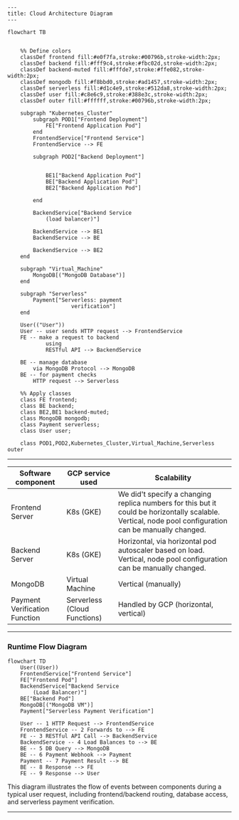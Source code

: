 ```mermaid
---
title: Cloud Architecture Diagram
---

flowchart TB


    %% Define colors
    classDef frontend fill:#e0f7fa,stroke:#00796b,stroke-width:2px;
    classDef backend fill:#fff9c4,stroke:#fbc02d,stroke-width:2px;
    classDef backend-muted fill:#fffde7,stroke:#ffe082,stroke-width:2px;
    classDef mongodb fill:#f8bbd0,stroke:#ad1457,stroke-width:2px;
    classDef serverless fill:#d1c4e9,stroke:#512da8,stroke-width:2px;
    classDef user fill:#c8e6c9,stroke:#388e3c,stroke-width:2px;
    classDef outer fill:#ffffff,stroke:#00796b,stroke-width:2px;

    subgraph "Kubernetes_Cluster"
        subgraph POD1["Frontend Deployment"]
            FE["Frontend Application Pod"]
        end
        FrontendService["Frontend Service"]
        FrontendService --> FE

        subgraph POD2["Backend Deployment"]

        
            BE1["Backend Application Pod"]
            BE["Backend Application Pod"]
            BE2["Backend Application Pod"]

        end

        BackendService["Backend Service 
            (load balancer)"]

        BackendService --> BE1
        BackendService --> BE
      
        BackendService --> BE2
    end

    subgraph "Virtual_Machine"
        MongoDB[("MongoDB Database")]
    end
    
    subgraph "Serverless"
        Payment["Serverless: payment
                    verification"]
    end

    User(("User"))
    User -- user sends HTTP request --> FrontendService
    FE -- make a request to backend 
            using 
            RESTful API --> BackendService
    
    BE -- manage database 
        via MongoDB Protocol --> MongoDB
    BE -- for payment checks 
        HTTP request --> Serverless

    %% Apply classes
    class FE frontend;
    class BE backend;
    class BE2,BE1 backend-muted;
    class MongoDB mongodb;
    class Payment serverless;
    class User user;

    class POD1,POD2,Kubernetes_Cluster,Virtual_Machine,Serverless outer
```


---



| Software component         | GCP service used     | Scalability                |
|-------------------|--------------------------|----------------------------|
| Frontend Server    | K8s (GKE)   | We did't specify a changing replica numbers for this but it could be horizontally scalable. Vertical, node pool configuration can be manually changed.          |
| Backend Server      | K8s (GKE) | Horizontal, via horizontal pod autoscaler based on load. Vertical, node pool configuration can be manually changed. |
| MongoDB           | Virtual Machine          | Vertical (manually)           |
| Payment Verification Function  | Serverless (Cloud Functions) |  Handled by GCP (horizontal, vertical)        |


---

### Runtime Flow Diagram

```mermaid
flowchart TD
    User((User))
    FrontendService["Frontend Service"]
    FE["Frontend Pod"]
    BackendService["Backend Service 
        (Load Balancer)"]
    BE["Backend Pod"]
    MongoDB[("MongoDB VM")]
    Payment["Serverless Payment Verification"]

    User -- 1 HTTP Request --> FrontendService
    FrontendService -- 2 Forwards to --> FE
    FE -- 3 RESTful API Call --> BackendService
    BackendService -- 4 Load Balances to --> BE
    BE -- 5 DB Query --> MongoDB
    BE -- 6 Payment Webhook --> Payment
    Payment -- 7 Payment Result --> BE
    BE -- 8 Response --> FE
    FE -- 9 Response --> User
```

This diagram illustrates the flow of events between components during a typical user request, including frontend/backend routing, database access, and serverless payment verification.

---
